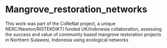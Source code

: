 # Mangrove_restoration_networks
This work was part of the CoReNat project, a unique NERC/Newton/RISTEKDIKTI funded UK/Indonesia collaboration, assessing the success and value of community based mangrove restoration projects in Northern Sulawesi, Indonesia using ecological networks

